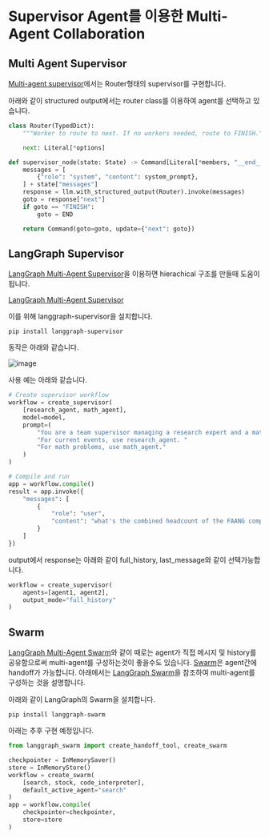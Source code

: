 # Supervisor Agent를 이용한 Multi-Agent Collaboration

## Multi Agent Supervisor

[Multi-agent supervisor](https://langchain-ai.github.io/langgraph/tutorials/multi_agent/agent_supervisor/)에서는 Router형태의 supervisor를 구현합니다.

아래와 같이 structured output에서는 router class를 이용하여 agent를 선택하고 있습니다.

```python
class Router(TypedDict):
    """Worker to route to next. If no workers needed, route to FINISH."""

    next: Literal[*options]

def supervisor_node(state: State) -> Command[Literal[*members, "__end__"]]:
    messages = [
        {"role": "system", "content": system_prompt},
    ] + state["messages"]
    response = llm.with_structured_output(Router).invoke(messages)
    goto = response["next"]
    if goto == "FINISH":
        goto = END

    return Command(goto=goto, update={"next": goto})
```

## LangGraph Supervisor

[LangGraph Multi-Agent Supervisor](https://github.com/langchain-ai/langgraph-supervisor)을 이용하면 hierachical 구조를 만들때 도움이 됩니다.

[LangGraph Multi-Agent Supervisor](https://github.com/langchain-ai/langgraph-supervisor-py)



이를 위해 langgraph-supervisor을 설치합니다.

```text
pip install langgraph-supervisor
```



동작은 아래와 같습니다.

![image](https://github.com/user-attachments/assets/b7ec2913-804b-4b4a-a1a9-d972ddb9a591)

사용 예는 아래와 같습니다.

```python
# Create supervisor workflow
workflow = create_supervisor(
    [research_agent, math_agent],
    model=model,
    prompt=(
        "You are a team supervisor managing a research expert and a math expert. "
        "For current events, use research_agent. "
        "For math problems, use math_agent."
    )
)

# Compile and run
app = workflow.compile()
result = app.invoke({
    "messages": [
        {
            "role": "user",
            "content": "what's the combined headcount of the FAANG companies in 2024?"
        }
    ]
})
```

output에서 response는 아래와 같이 full_history, last_message와 같이 선택가능합니다.

```python
workflow = create_supervisor(
    agents=[agent1, agent2],
    output_mode="full_history"
)
```


## Swarm

[LangGraph Multi-Agent Swarm](https://github.com/langchain-ai/langgraph-swarm-py/tree/main)와 같이 때로는 agent가 직접 메시지 및 history를 공유함으로써 multi-agent를 구성하는것이 좋을수도 있습니다. [Swarm](https://github.com/openai/swarm)은 agent간에 handoff가 가능합니다. 아래에서는 [LangGraph Swarm](https://www.youtube.com/watch?v=iqXn6Oiis4Q)을 참조하여 multi-agent를 구성하는 것을 설명합니다.

아래와 같이 LangGraph의 Swarm을 설치합니다.

```text
pip install langgraph-swarm
```

아래는 추후 구현 예정입니다. 

```python
from langgraph_swarm import create_handoff_tool, create_swarm

checkpointer = InMemorySaver()
store = InMemoryStore()
workflow = create_swarm(
    [search, stock, code_interpreter],
    default_active_agent="search"
)
app = workflow.compile(
    checkpointer=checkpointer,
    store=store
)
```
